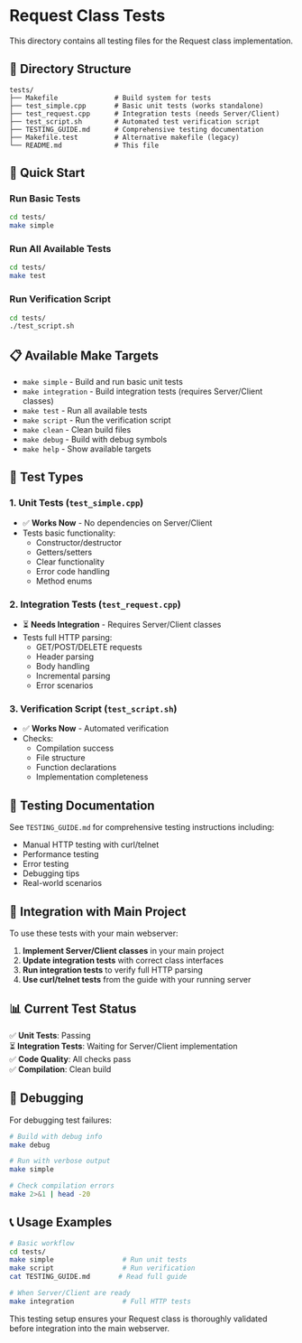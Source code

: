# Request Class Tests

This directory contains all testing files for the Request class implementation.

## 📁 Directory Structure

```
tests/
├── Makefile              # Build system for tests
├── test_simple.cpp       # Basic unit tests (works standalone)
├── test_request.cpp      # Integration tests (needs Server/Client)
├── test_script.sh        # Automated test verification script
├── TESTING_GUIDE.md      # Comprehensive testing documentation
├── Makefile.test         # Alternative makefile (legacy)
└── README.md             # This file
```

## 🚀 Quick Start

### Run Basic Tests
```bash
cd tests/
make simple
```

### Run All Available Tests
```bash
cd tests/
make test
```

### Run Verification Script
```bash
cd tests/
./test_script.sh
```

## 📋 Available Make Targets

- `make simple` - Build and run basic unit tests
- `make integration` - Build integration tests (requires Server/Client classes)
- `make test` - Run all available tests
- `make script` - Run the verification script
- `make clean` - Clean build files
- `make debug` - Build with debug symbols
- `make help` - Show available targets

## 🧪 Test Types

### 1. Unit Tests (`test_simple.cpp`)
- ✅ **Works Now** - No dependencies on Server/Client
- Tests basic functionality:
  - Constructor/destructor
  - Getters/setters
  - Clear functionality
  - Error code handling
  - Method enums

### 2. Integration Tests (`test_request.cpp`)
- ⏳ **Needs Integration** - Requires Server/Client classes
- Tests full HTTP parsing:
  - GET/POST/DELETE requests
  - Header parsing
  - Body handling
  - Incremental parsing
  - Error scenarios

### 3. Verification Script (`test_script.sh`)
- ✅ **Works Now** - Automated verification
- Checks:
  - Compilation success
  - File structure
  - Function declarations
  - Implementation completeness

## 📖 Testing Documentation

See `TESTING_GUIDE.md` for comprehensive testing instructions including:
- Manual HTTP testing with curl/telnet
- Performance testing
- Error testing
- Debugging tips
- Real-world scenarios

## 🔧 Integration with Main Project

To use these tests with your main webserver:

1. **Implement Server/Client classes** in your main project
2. **Update integration tests** with correct class interfaces
3. **Run integration tests** to verify full HTTP parsing
4. **Use curl/telnet tests** from the guide with your running server

## 📊 Current Test Status

✅ **Unit Tests**: Passing  
⏳ **Integration Tests**: Waiting for Server/Client implementation  
✅ **Code Quality**: All checks pass  
✅ **Compilation**: Clean build  

## 🐛 Debugging

For debugging test failures:

```bash
# Build with debug info
make debug

# Run with verbose output
make simple

# Check compilation errors
make 2>&1 | head -20
```

## 📞 Usage Examples

```bash
# Basic workflow
cd tests/
make simple                 # Run unit tests
make script                 # Run verification
cat TESTING_GUIDE.md       # Read full guide

# When Server/Client are ready
make integration            # Full HTTP tests
```

This testing setup ensures your Request class is thoroughly validated before integration into the main webserver.
